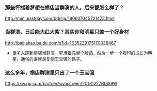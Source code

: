 ### 那些怀揣着梦想在横店当群演的人，后来都怎么样了？
http://mini.eastday.com/bdmip/180607045721473.html
### 当群演，日后能大红大紫？其实你和明星只差一个好身材
http://baijiahao.baidu.com/s?id=1635229175170338467
- 很多人跑到横店当群演，梦想着先混个脸熟，然后一步一个脚印的成长为明星，通俗的讲就是复制王宝强的路子。
### 这么多年，横店群演里只出了一个王宝强
https://xw.qq.com/partner/vivoscreen/20181227B0IS9W